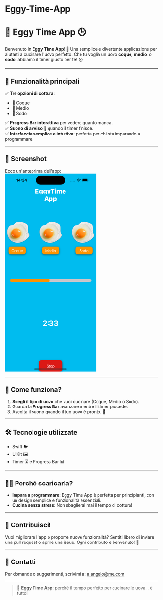 # Eggy-Time-App
# 🥚 Eggy Time App 🕒

Benvenuto in **Eggy Time App**! 🥳 Una semplice e divertente applicazione per aiutarti a cucinare l'uovo perfetto. Che tu voglia un uovo **coque**, **medio**, o **sodo**, abbiamo il timer giusto per te! ⏲️

---

## 🧐 Funzionalità principali

✅ **Tre opzioni di cottura**:  
- 🥚 Coque  
- 🍳 Medio  
- 🍴 Sodo  

✅ **Progress Bar interattiva** per vedere quanto manca.  
✅ **Suono di avviso** 🎵 quando il timer finisce.  
✅ **Interfaccia semplice e intuitiva**: perfetta per chi sta imparando a programmare.  

---

## 📸 Screenshot

Ecco un'anteprima dell'app:  
<img src="image/screenshot.png" alt="Eggy Time App Screenshot" width="300">

---

## 🚀 Come funziona?

1. **Scegli il tipo di uovo** che vuoi cucinare (Coque, Medio o Sodo).  
2. Guarda la **Progress Bar** avanzare mentre il timer procede.  
3. Ascolta il suono quando il tuo uovo è pronto. 🎉  

---

## 🛠️ Tecnologie utilizzate

- Swift 🐦  
- UIKit 🖼️  
- Timer ⏳ e Progress Bar 📊  

---

## 🧑‍🍳 Perché scaricarla?

- **Impara a programmare**: Eggy Time App è perfetta per principianti, con un design semplice e funzionalità essenziali.  
- **Cucina senza stress**: Non sbaglierai mai il tempo di cottura!  

---

## 🌟 Contribuisci!

Vuoi migliorare l'app o proporre nuove funzionalità? Sentiti libero di inviare una pull request o aprire una issue. Ogni contributo è benvenuto! 🙌  

---

## 📧 Contatti

Per domande o suggerimenti, scrivimi a: [a.angelo@me.com](mailto:a.angelo@me.com)  

---

> 🥚 **Eggy Time App**: perché il tempo perfetto per cucinare le uova... è tutto!  

